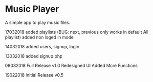 # Music Player

A simple app to play music files.

17032018	added playlists (BUG: next, previous only works in default All playlist)
			added non loged in mode

14032018	added users, signup, login.

13032018	added signup.php

08032018	Full Release v1.0
			Redesigned UI
			Added More Functions
			
19022018	Initial Release v0.5
